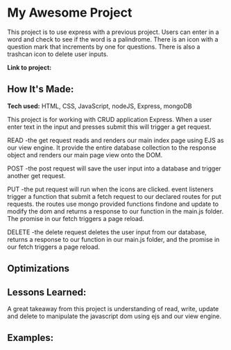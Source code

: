 # My Awesome Project
This project is to use express with a previous project. Users can enter in a word and check to see if the word is a palindrome. There is an icon with a question mark that increments by one for questions. There is also a trashcan icon to delete user inputs. 

**Link to project:**



## How It's Made:

**Tech used:** HTML, CSS, JavaScript, nodeJS, Express, mongoDB

This project is for working with CRUD application Express. When a user enter text in the input and presses submit this will trigger a get request. 

READ
-the get request reads and renders our main index page using EJS as our view engine. It provide the entire database collection to the response object and renders our main page view onto the DOM.

POST
-the post request will save the user input into a database and trigger another get request.

PUT
-the put request will run when the icons are clicked. event listeners trigger a function that submit a fetch request to our declared routes for put requests. the routes use mongo provided functions findone and update to modify the dom and returns a response to our function in the main.js folder. The promise in our fetch triggers a page reload.   

DELETE
-the delete request deletes the user input from  our database, returns a response to our function in our main.js folder, and the promise in our fetch triggers a page reload.  

## Optimizations



## Lessons Learned:

A great takeaway from this project is understanding of read, write, update and delete to manipulate the javascript dom using ejs and our view engine.

## Examples:




